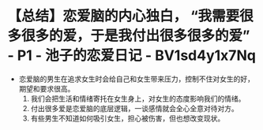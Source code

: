 # 【总结】恋爱脑的内心独白， “我需要很多很多的爱，于是我付出很多很多的爱” - P1 - 池子的恋爱日记 - BV1sd4y1x7Nq

-   恋爱脑的男生在追求女生时会给自己和女生带来压力，控制不住对女生的好，期望和要求很高。
    1.  我们会把生活和情绪寄托在女生身上，对女生的态度影响我们的情绪。
    2.  付出很多爱是恋爱脑的底层逻辑，一谈感情就会全心全意对待对方。
    3.  有些男生不知道如何吸引女生，担心被伤害，但也想改变现状。
